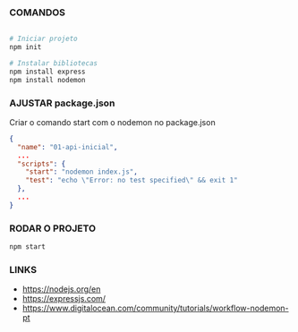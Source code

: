 ### COMANDOS


```bash

# Iniciar projeto
npm init

# Instalar bibliotecas
npm install express
npm install nodemon

```

### AJUSTAR package.json

Criar o comando start com o nodemon no package.json

```json
{
  "name": "01-api-inicial",
  ...
  "scripts": {
    "start": "nodemon index.js",
    "test": "echo \"Error: no test specified\" && exit 1"
  },
  ...
}

```

### RODAR O PROJETO

```bash
npm start
```

### LINKS

- https://nodejs.org/en
- https://expressjs.com/
- https://www.digitalocean.com/community/tutorials/workflow-nodemon-pt
